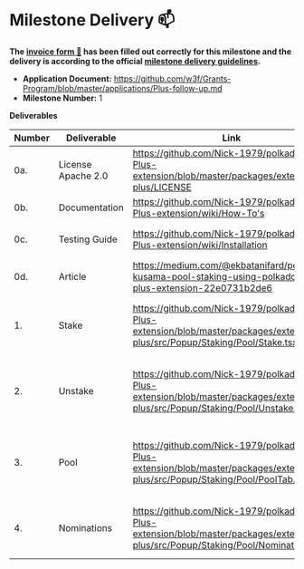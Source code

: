# Milestone Delivery :mailbox:

**The [invoice form :pencil:](https://docs.google.com/forms/d/e/1FAIpQLSfmNYaoCgrxyhzgoKQ0ynQvnNRoTmgApz9NrMp-hd8mhIiO0A/viewform) has been filled out correctly for this milestone and the delivery is according to the official [milestone delivery guidelines](https://github.com/w3f/Grants-Program/blob/master/docs/milestone-deliverables-guidelines.md).**

- **Application Document:** https://github.com/w3f/Grants-Program/blob/master/applications/Plus-follow-up.md
- **Milestone Number:** 1

**Deliverables**

| Number | Deliverable        | Link                                                                                                                               | Notes                                                                                                      |
| ------ | ------------------ | ---------------------------------------------------------------------------------------------------------------------------------- | ---------------------------------------------------------------------------------------------------------- |
| 0a.    | License Apache 2.0 | https://github.com/Nick-1979/polkadot-Js-Plus-extension/blob/master/packages/extension-plus/LICENSE                                |
| 0b.    | Documentation      | https://github.com/Nick-1979/polkadot-Js-Plus-extension/wiki/How-To's                                                              | Inline docs and wiki are available                                                                         |
| 0c.    | Testing Guide      | https://github.com/Nick-1979/polkadot-Js-Plus-extension/wiki/Installation                                                          | Unit tests and testing on westend blockchain are available                                                 |
| 0d.    | Article            | https://medium.com/@ekbatanifard/polkadot-kusama-pool-staking-using-polkadot-js-plus-extension-22e0731b2de6                        | How pool staking works in Polkadot js plus                                                                 |
| 1.     | Stake              | https://github.com/Nick-1979/polkadot-Js-Plus-extension/blob/master/packages/extension-plus/src/Popup/Staking/Pool/Stake.tsx       | To create/join a pool and also bond extra/stake claimable after being a member of a pool                   |
| 2.     | Unstake            | https://github.com/Nick-1979/polkadot-Js-Plus-extension/blob/master/packages/extension-plus/src/Popup/Staking/Pool/Unstake.tsx     | To unboud/claim/withdraw amount from a pool, the root member must be the last one to unbound               |
| 3.     | Pool               | https://github.com/Nick-1979/polkadot-Js-Plus-extension/blob/master/packages/extension-plus/src/Popup/Staking/Pool/PoolTab.tsx     | To view own pool information, and change the pool state and edit roles if the account has enough prividege |
| 4.     | Nominations        | https://github.com/Nick-1979/polkadot-Js-Plus-extension/blob/master/packages/extension-plus/src/Popup/Staking/Pool/Nominations.tsx | To set/view/stop a pool nominations, only privileged accounts can change nominations                       |
